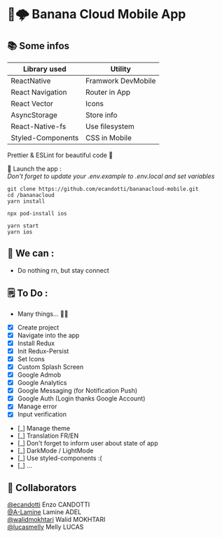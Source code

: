 # 🍌🌩 Banana Cloud Mobile App

## 📚 Some infos

| Library used      | Utility            |
| ----------------- | ------------------ |
| ReactNative       | Framwork DevMobile |
| React Navigation  | Router in App      |
| React Vector      | Icons              |
| AsyncStorage      | Store info         |
| React-Native-fs   | Use filesystem     |
| Styled-Components | CSS in Mobile      |

Prettier & ESLint for beautiful code 🥰

📲 Launch the app :  
_Don't forget to update your .env.example to .env.local and set variables_

```
git clone https://github.com/ecandotti/bananacloud-mobile.git
cd /bananacloud
yarn install

npx pod-install ios

yarn start
yarn ios
```

## 💪 We can :

-   Do nothing rn, but stay connect

## 🗒 To Do :

-   Many things... 😮‍💨
-   [x] Create project
-   [x] Navigate into the app
-   [x] Install Redux
-   [x] Init Redux-Persist
-   [x] Set Icons
-   [x] Custom Splash Screen
-   [x] Google Admob
-   [x] Google Analytics
-   [x] Google Messaging (for Notification Push)
-   [x] Google Auth (Login thanks Google Account)
-   [x] Manage error
-   [x] Input verification
-   [_] Manage theme
-   [_] Translation FR/EN
-   [_] Don't forget to inform user about state of app
-   [_] DarkMode / LightMode
-   [_] Use styled-components :(
-   [_] ...

## 👥 Collaborators

<a href="https://github.com/ecandotti">@ecandotti</a> Enzo CANDOTTI  
<a href="https://github.com/A-Lamine">@A-Lamine</a> Lamine ADEL  
<a href="https://github.com/walidmokhtari">@walidmokhtari</a> Walid MOKHTARI  
<a href="https://github.com/lucasmelly">@lucasmelly</a> Melly LUCAS
